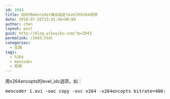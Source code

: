 ```yaml
---
id: 1943
title: 如何用mencoder编出指定level的h264视频
date: 2010-07-26T13:41:46+00:00
author: chen
layout: post
guid: http://blog.yikuyiku.com/?p=1943
permalink: /1943.html
categories:
  - 实践
tags:
  - h264
  - mencoder
  - 视频
---
```

用x264encopts的level_idc选项，如：

<pre class="brush: bash">mencoder 1.avi -oac copy -ovc x264 -x264encopts bitrate=400:level_idc=3.1 -o 2.avi
</pre>